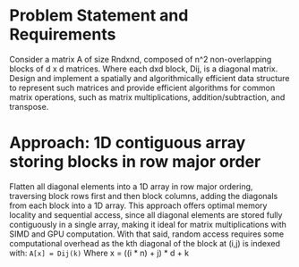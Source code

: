 # Problem Statement and Requirements
Consider a matrix A of size Rndxnd, composed of n^2 non-overlapping blocks of d x d matrices. Where each dxd block, Dij, is a diagonal matrix.
Design and implement a spatially and algorithmically efficient data structure to represent such matrices and provide efficient algorithms for common matrix operations, such as matrix multiplications, addition/subtraction, and transpose.

# Approach: 1D contiguous array storing blocks in row major order
Flatten all diagonal elements into a 1D array in row major ordering, traversing block rows first and then block columns, adding the diagonals from each block into a 1D array. This approach offers optimal memory locality and sequential access, since all diagonal elements are stored fully contiguously in a single array, making it ideal for matrix multiplications with SIMD and GPU computation. With that said, random access requires some computational overhead as the kth diagonal of the block at (i,j) is indexed with:
`A[x] = Dij(k)` Where x = ((i * n) + j) * d + k
